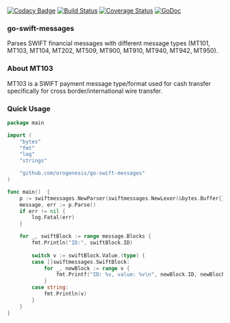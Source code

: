 [![Codacy Badge](https://api.codacy.com/project/badge/Grade/b023b6b1b3ac465591c0b519eac15d5a)](https://www.codacy.com/manual/Orogenesis/go-swift-messages)
[![Build Status](https://travis-ci.org/Orogenesis/go-swift-messages.svg?branch=master)](https://travis-ci.org/Orogenesis/go-swift-messages)
[![Coverage Status](https://coveralls.io/repos/github/Orogenesis/go-swift-messages/badge.svg?branch=master)](https://coveralls.io/github/Orogenesis/go-swift-messages?branch=master)
[![GoDoc](http://godoc.org/github.com/orogenesis/go-swift-messages?status.svg)](http://godoc.org/github.com/orogenesis/go-swift-messages)

### go-swift-messages

Parses SWIFT financial messages with different message types (MT101, MT103, MT104, MT202, MT509, MT900, MT910, MT940, MT942, MT950).  

### About MT103

MT103 is a SWIFT payment message type/format used for cash transfer specifically for cross border/international wire transfer.

### Quick Usage

```go
package main

import (
	"bytes"
	"fmt"
	"log"
	"strings"

	"github.com/orogenesis/go-swift-messages"
)

func main()  {
	p := swiftmessages.NewParser(swiftmessages.NewLexer(&bytes.Buffer{}))
	message, err := p.Parse()
	if err != nil {
		log.Fatal(err)
	}

	for _, swiftBlock := range message.Blocks {
		fmt.Println("ID:", swiftBlock.ID)
		
		switch v := swiftBlock.Value.(type) {
		case []swiftmessages.SwiftBlock:
			for _, newBlock := range v {
				fmt.Printf("ID: %v, value: %v\n", newBlock.ID, newBlock.Value)
			}
		case string:
			fmt.Println(v)
		}
	}
}
```
